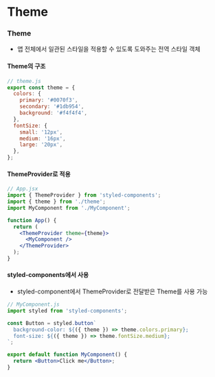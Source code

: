 # Theme

### Theme
- 앱 전체에서 일관된 스타일을 적용할 수 있도록 도와주는 전역 스타일 객체

#### Theme의 구조
```jsx
// theme.js
export const theme = {
  colors: {
    primary: '#0070f3',
    secondary: '#1db954',
    background: '#f4f4f4',
  },
  fontSize: {
    small: '12px',
    medium: '16px',
    large: '20px',
  },
};

```

#### ThemeProvider로 적용
```jsx
// App.jsx
import { ThemeProvider } from 'styled-components';
import { theme } from './theme';
import MyComponent from './MyComponent';

function App() {
  return (
    <ThemeProvider theme={theme}>
      <MyComponent />
    </ThemeProvider>
  );
}
```

#### styled-components에서 사용
- styled-component에서 ThemeProvider로 전달받은 Theme를 사용 가능
```jsx
// MyComponent.js
import styled from 'styled-components';

const Button = styled.button`
  background-color: ${({ theme }) => theme.colors.primary};
  font-size: ${({ theme }) => theme.fontSize.medium};
`;

export default function MyComponent() {
  return <Button>Click me</Button>;
}
```
